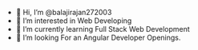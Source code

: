 - 👋 Hi, I’m @balajirajan272003
- 👀 I’m interested in Web Developing
- 🌱 I’m currently learning Full Stack Web Development
- 💞️ I’m looking For an Angular Developer Openings.

<!---
balajirajan272003/balajirajan272003 is a ✨ special ✨ repository because its `README.md` (this file) appears on your GitHub profile.
You can click the Preview link to take a look at your changes.
--->

